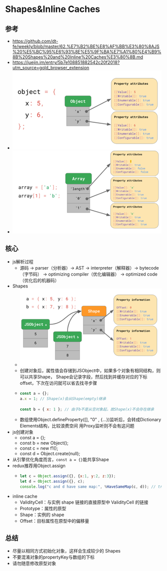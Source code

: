 # Shapes&Inline Caches

## 参考
- https://github.com/dt-fe/weekly/blob/master/62.%E7%B2%BE%E8%AF%BB%E3%80%8AJS%20%E5%BC%95%E6%93%8E%E5%9F%BA%E7%A1%80%E4%B9%8B%20Shapes%20and%20Inline%20Caches%E3%80%8B.md
- https://juejin.im/entry/5b7e108851882542c20f2018?utm_source=gold_browser_extension
- ![对象模型-对象](41808298-e8cce80c-770d-11e8-994b-1d6f30e2bfe3.png)
- ![对象模型-数组](41808308-0446ba5e-770e-11e8-895a-e2ed7231869d.png)

## 核心
  - js解析过程
    - 源码 -> parser（分析器）-> AST -> interpreter（解释器）-> bytecode（字节码）
    -> optimizing compiler（优化编辑器） -> optimized code（优化后的机器码）
  - Shapes
    - ![Shapes](41808322-2d1566ec-770e-11e8-98f7-ca87edeaa998.png)
    - 创建对象后，属性值会存储到JSObject中，如果多个对象有相同结构，则可以共享Shape，
    Shape会记录字段，然后找到并缓存对应的下标offset，下次在访问就可以省去找寻步骤
    - ```js
      const a = {};
      a.x = 1; // Shape(x)会从Shape(empty)继承

      const b = { x: 1 }; // 由于b不是从空对象起，故Shape(x)不会存在继承
      ```
    - 数组使用Object.defineProperty([], "0" , {...})监听后，会转成Dictionary Elements结构，比较浪费空间
    用Proxy监听则不会有这问题
  - js创建对象
    - const a = {};
    - const b = new Object();
    - const c = new f1();
    - const d = Object.create(null);
  - 从引擎优化角度而言，`const a = {}`能共享Shape
  - redux推荐用Object.assign
    - ```js
      let c = Object.assign({}, {x:1, y:2, z:3});
      let d = Object.assign({}, c);
      console.log("c and d have same map:", %HaveSameMap(c, d)); // true
      ```
  - inline cache
    - ValidityCell：与实例 shape 链接的直接原型中 ValidityCell 的链接
    - Prototype：属性的原型
    - Shape：实例的 shape
    - Offset：目标属性在原型中的偏移量





## 总结
- 尽量以相同方式初始化对象，这样会生成较少的 Shapes
- 不要混淆对象的propertyKey与数组的下标
- 请勿随意修改原型对象







